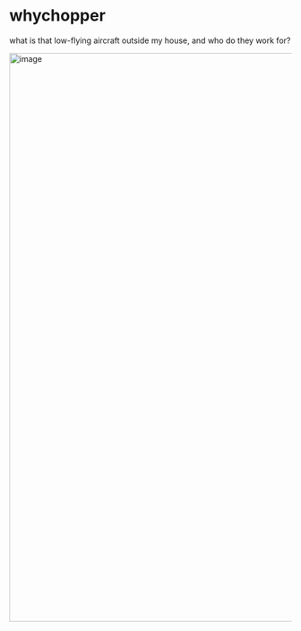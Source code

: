 # whychopper

what is that low-flying aircraft outside my house, and who do they work for?

<img width="1015" alt="image" src="https://user-images.githubusercontent.com/693511/96063134-43635080-0e65-11eb-9a59-b641b1865975.png">
